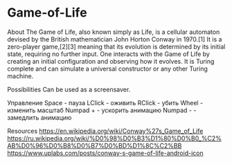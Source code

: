 # Game-of-Life

About
The Game of Life, also known simply as Life, is a cellular automaton devised by the British mathematician John Horton Conway in 1970.[1] It is a zero-player game,[2][3] meaning that its evolution is determined by its initial state, requiring no further input. One interacts with the Game of Life by creating an initial configuration and observing how it evolves. It is Turing complete and can simulate a universal constructor or any other Turing machine.

Possibilities
Can be used as a screensaver.

Управление
Space - пауза
LClick - оживить
RClick - убить
Wheel - изменить масштаб
Numpad + - ускорить анимацию
Numpad - - замедлить анимацию

Resources
https://en.wikipedia.org/wiki/Conway%27s_Game_of_Life
https://ru.wikipedia.org/wiki/%D0%98%D0%B3%D1%80%D0%B0_%C2%AB%D0%96%D0%B8%D0%B7%D0%BD%D1%8C%C2%BB
https://www.uplabs.com/posts/conway-s-game-of-life-android-icon
